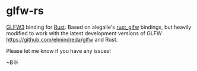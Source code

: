 # glfw-rs

[GLFW3](https://github.com/elmindreda/glfw) binding for [Rust](https://github.com/mozilla/rust). Based on alegalle's [rust_glfw](https://github.com/alegalle/rust_glfw) bindings, but heavily modified to work with the latest development versions of GLFW https://github.com/elmindreda/glfw and Rust.

Please let me know if you have any issues!

~B☼